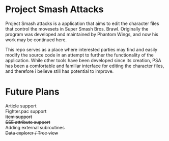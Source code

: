 Project Smash Attacks
=====================
Project Smash attacks is a application that aims to edit the character files that control the movesets in Super Smash Bros. Brawl. Originally the program was developed and maintained by Phantom Wings, and now his work may be continued here.

This repo serves as a place where interested parties may find and easily modify the source code in an attempt to further the functionality of the application. While other tools have been developed since its creation, PSA has been a comfortable and familiar interface for editing the character files, and therefore i believe still has potential to improve.


Future Plans
=====================
Article support  
Fighter.pac support  
~~Item support~~  
~~SSE attribute support~~  
Adding external subroutines  
~~Data explorer / Tree view~~  
